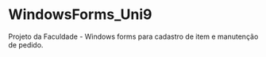 # WindowsForms_Uni9
Projeto da Faculdade - Windows forms para cadastro de item e manutenção de pedido.
